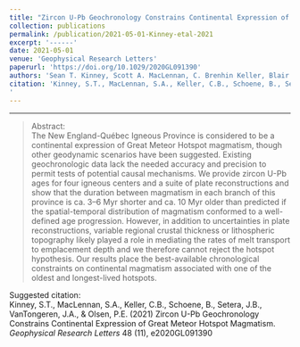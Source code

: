 ```yaml
---
title: "Zircon U-Pb Geochronology Constrains Continental Expression of Great Meteor Hotspot Magmatism"
collection: publications
permalink: /publication/2021-05-01-Kinney-etal-2021
excerpt: '------'
date: 2021-05-01
venue: 'Geophysical Research Letters'
paperurl: 'https://doi.org/10.1029/2020GL091390'
authors: 'Sean T. Kinney, Scott A. MacLennan, C. Brenhin Keller, Blair Schoene, Jacob B. Setera, Jill A. Van Tongeren, and Paul E. Olsen'
citation: 'Kinney, S.T., MacLennan, S.A., Keller, C.B., Schoene, B., Setera, J.B., VanTongeren, J.A., &amp; Olsen, P.E. (2021) Zircon U-Pb Geochronology Constrains Continental Expression of Great Meteor Hotspot Magmatism. <i>Geophysical Research Letters</i> 48 (11), e2020GL091390
'
---
```


------

>Abstract: <br/>The New England-Québec Igneous Province is considered to be a continental expression of Great Meteor Hotspot magmatism, though other geodynamic scenarios have been suggested. Existing geochronologic data lack the needed accuracy and precision to permit tests of potential causal mechanisms. We provide zircon U-Pb ages for four igneous centers and a suite of plate reconstructions and show that the duration between magmatism in each branch of this province is ca. 3–6 Myr shorter and ca. 10 Myr older than predicted if the spatial-temporal distribution of magmatism conformed to a well-defined age progression. However, in addition to uncertainties in plate reconstructions, variable regional crustal thickness or lithospheric topography likely played a role in mediating the rates of melt transport to emplacement depth and we therefore cannot reject the hotspot hypothesis. Our results place the best-available chronological constraints on continental magmatism associated with one of the oldest and longest-lived hotspots.

Suggested citation: <br/>Kinney, S.T., MacLennan, S.A., Keller, C.B., Schoene, B., Setera, J.B., VanTongeren, J.A., & Olsen, P.E. (2021) Zircon U-Pb Geochronology Constrains Continental Expression of Great Meteor Hotspot Magmatism. <i>Geophysical Research Letters</i> 48 (11), e2020GL091390
